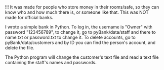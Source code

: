 !!! It was made for people who store money in their rooms/safe, so they can know who and how much there is, or someone like that. This was NOT made for official banks. 

I wrote a simple bank in Python. To log in, the username is "Owner" with password "123456789", to change it, go to pyBank/data/staff and there to name.txt or password.txt to change it. 
To delete accounts, go to pyBank/data/customers and by ID you can find the person's account, and delete the file.

The Python program will change the customer's text file and read a text file containing the staff's names and passwords. 
